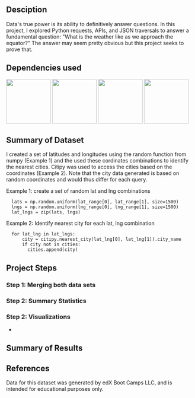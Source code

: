 ## Desciption
Data's true power is its ability to definitively answer questions. In this project, I explored Python requests, APIs, and JSON traversals to answer a fundamental question: "What is the weather like as we approach the equator?" The answer may seem pretty obvious but this project seeks to prove that.

## Dependencies used
<img width="120" src = https://user-images.githubusercontent.com/107348074/236379825-80dc02bc-46c1-46fa-9634-dc28cdcb5704.png>
<img width="120" src = https://user-images.githubusercontent.com/107348074/236379877-e0e3b90e-217f-4700-ade2-df8b5ef8f23b.png>
<img width="120" src = https://user-images.githubusercontent.com/107348074/236379504-0f0e8534-6435-4924-b72d-283946e03c4b.png>
<img width="120" src =https://user-images.githubusercontent.com/107348074/236379730-0286f397-c9e0-4e0c-a91c-e07d64f6ceec.png>


## Summary of Dataset
I created a set of latitudes and longitudes using the random function from numpy (Example 1) and the used these cordinates combinations to identify the nearest cities. Citipy was used to access the cities based on the coordinates (Example 2). Note that the city data generated is based on random coordinates and would thus differ for each query.

  Example 1: create a set of random lat and lng combinations

      lats = np.random.uniform(lat_range[0], lat_range[1], size=1500)
      lngs = np.random.uniform(lng_range[0], lng_range[1], size=1500)
      lat_lngs = zip(lats, lngs)
      
  Example 2: Identify nearest city for each lat, lng combination
  
      for lat_lng in lat_lngs:
          city = citipy.nearest_city(lat_lng[0], lat_lng[1]).city_name
          if city not in cities:
            cities.append(city)
          
## Project Steps
### Step 1: Merging both data sets 

### Step 2: Summary Statistics 

### Step 2: Visualizations
-
## Summary of Results 

## References
Data for this dataset was generated by edX Boot Camps LLC, and is intended for educational purposes only.

